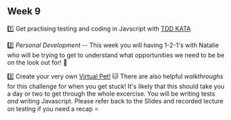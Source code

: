  ## Week 9

:one: Get practising testing and coding in Javscript with [TDD KATA](./TDDkata)


:two: *Personal Development* -- This week you will having 1-2-1's with Natalie who will be trying to get to understand what opportunities we need to be be on the look out for! :rocket:

:three: Create your very own [Virtual Pet!](./VirtualPet) :cat:
There are also helpful *walkthroughs* for this challenge for when you get stuck! It's likely that this should take you a day or two to get through the whole excercise. You will be writing tests *and* writing Javascript. Please refer back to the Slides and recorded lecture on testing if you need a recap :star:
